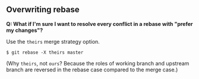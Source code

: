 ## Overwriting rebase

**Q: What if I'm sure I want to resolve every conflict in a rebase with "prefer
my changes"?**

Use the `theirs` merge strategy option.

    $ git rebase -X theirs master

(Why `theirs`, not `ours`? Because the roles of working branch and upstream
branch are reversed in the rebase case compared to the merge case.)
